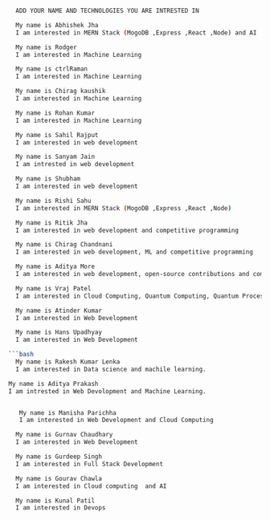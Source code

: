 ```bash
  ADD YOUR NAME AND TECHNOLOGIES YOU ARE INTRESTED IN
```

```bash
  My name is Abhishek Jha
  I am interested in MERN Stack (MogoDB ,Express ,React ,Node) and AI
```

```bash
  My name is Rodger
  I am interested in Machine Learning
```

```bash
  My name is ctrlRaman
  I am interested in Machine Learning
```

```bash
  My name is Chirag kaushik
  I am interested in Machine Learning
```

```bash
  My name is Rohan Kumar
  I am interested in Machine Learning
```

```bash
  My name is Sahil Rajput
  I am interested in web development
```

```bash
  My name is Sanyam Jain
  I am intrested in web development
```

```bash
  My name is Shubham 
  I am interested in web development
```
```bash
  My name is Rishi Sahu
  I am interested in MERN Stack (MogoDB ,Express ,React ,Node)
```

```bash
  My name is Ritik Jha
  I am interested in web development and competitive programming
```

```bash
  My name is Chirag Chandnani
  I am interested in web development, ML and competitive programming
```

```bash
  My name is Aditya More
  I am interested in web development, open-source contributions and competitive programming.
```
```bash
  My name is Vraj Patel
  I am interested in Cloud Computing, Quantum Computing, Quantum Processor.
```
```bash
  My name is Atinder Kumar
  I am interested in Web Development
```
```bash
  My name is Hans Upadhyay
  I am interested in Web Development

```bash
  My name is Rakesh Kumar Lenka
  I am interested in Data science and machile learning.
```


```bash
My name is Aditya Prakash
I am intrested in Web Devolopment and Machine Learning.
```

```bash

   My name is Manisha Parichha
   I am interested in Web Development and Cloud Computing
```

```bash
  My name is Gurnav Chaudhary
  I am interested in Web Development
```
```bash
  My name is Gurdeep Singh
  I am interested in Full Stack Development
```

```bash
  My name is Gourav Chawla
  I am interested in Cloud computing  and AI
```
```bash
  My name is Kunal Patil
  I am interested in Devops
```
